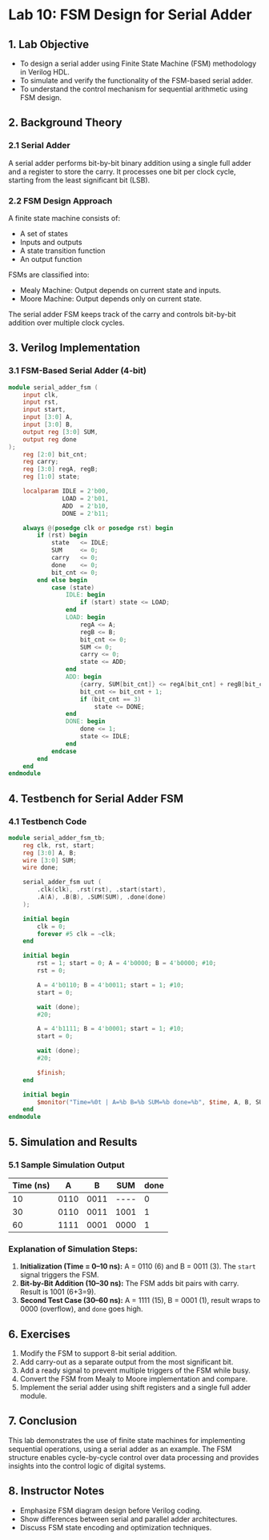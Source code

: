 
# Lab 10: FSM Design for Serial Adder

## 1. Lab Objective

- To design a serial adder using Finite State Machine (FSM) methodology in Verilog HDL.
- To simulate and verify the functionality of the FSM-based serial adder.
- To understand the control mechanism for sequential arithmetic using FSM design.

## 2. Background Theory

### 2.1 Serial Adder
A serial adder performs bit-by-bit binary addition using a single full adder and a register to store the carry. It processes one bit per clock cycle, starting from the least significant bit (LSB).

### 2.2 FSM Design Approach
A finite state machine consists of:

- A set of states
- Inputs and outputs
- A state transition function
- An output function

FSMs are classified into:

- Mealy Machine: Output depends on current state and inputs.
- Moore Machine: Output depends only on current state.

The serial adder FSM keeps track of the carry and controls bit-by-bit addition over multiple clock cycles.

## 3. Verilog Implementation

### 3.1 FSM-Based Serial Adder (4-bit)

```verilog
module serial_adder_fsm (
    input clk,
    input rst,
    input start,
    input [3:0] A,
    input [3:0] B,
    output reg [3:0] SUM,
    output reg done
);
    reg [2:0] bit_cnt;
    reg carry;
    reg [3:0] regA, regB;
    reg [1:0] state;

    localparam IDLE = 2'b00,
               LOAD = 2'b01,
               ADD  = 2'b10,
               DONE = 2'b11;

    always @(posedge clk or posedge rst) begin
        if (rst) begin
            state   <= IDLE;
            SUM     <= 0;
            carry   <= 0;
            done    <= 0;
            bit_cnt <= 0;
        end else begin
            case (state)
                IDLE: begin
                    if (start) state <= LOAD;
                end
                LOAD: begin
                    regA <= A;
                    regB <= B;
                    bit_cnt <= 0;
                    SUM <= 0;
                    carry <= 0;
                    state <= ADD;
                end
                ADD: begin
                    {carry, SUM[bit_cnt]} <= regA[bit_cnt] + regB[bit_cnt] + carry;
                    bit_cnt <= bit_cnt + 1;
                    if (bit_cnt == 3)
                        state <= DONE;
                end
                DONE: begin
                    done <= 1;
                    state <= IDLE;
                end
            endcase
        end
    end
endmodule
```

## 4. Testbench for Serial Adder FSM

### 4.1 Testbench Code

```verilog
module serial_adder_fsm_tb;
    reg clk, rst, start;
    reg [3:0] A, B;
    wire [3:0] SUM;
    wire done;

    serial_adder_fsm uut (
        .clk(clk), .rst(rst), .start(start),
        .A(A), .B(B), .SUM(SUM), .done(done)
    );

    initial begin
        clk = 0;
        forever #5 clk = ~clk;
    end

    initial begin
        rst = 1; start = 0; A = 4'b0000; B = 4'b0000; #10;
        rst = 0;

        A = 4'b0110; B = 4'b0011; start = 1; #10;
        start = 0;

        wait (done);
        #20;

        A = 4'b1111; B = 4'b0001; start = 1; #10;
        start = 0;

        wait (done);
        #20;

        $finish;
    end

    initial begin
        $monitor("Time=%0t | A=%b B=%b SUM=%b done=%b", $time, A, B, SUM, done);
    end
endmodule
```

## 5. Simulation and Results

### 5.1 Sample Simulation Output

| Time (ns) | A    | B    | SUM  | done |
|-----------|------|------|------|------|
| 10        | 0110 | 0011 | ---- | 0    |
| 30        | 0110 | 0011 | 1001 | 1    |
| 60        | 1111 | 0001 | 0000 | 1    |

### Explanation of Simulation Steps:

1. **Initialization (Time = 0–10 ns):** A = 0110 (6) and B = 0011 (3). The `start` signal triggers the FSM.
2. **Bit-by-Bit Addition (10–30 ns):** The FSM adds bit pairs with carry. Result is 1001 (6+3=9).
3. **Second Test Case (30–60 ns):** A = 1111 (15), B = 0001 (1), result wraps to 0000 (overflow), and `done` goes high.

## 6. Exercises

1. Modify the FSM to support 8-bit serial addition.
2. Add carry-out as a separate output from the most significant bit.
3. Add a ready signal to prevent multiple triggers of the FSM while busy.
4. Convert the FSM from Mealy to Moore implementation and compare.
5. Implement the serial adder using shift registers and a single full adder module.

## 7. Conclusion

This lab demonstrates the use of finite state machines for implementing sequential operations, using a serial adder as an example. The FSM structure enables cycle-by-cycle control over data processing and provides insights into the control logic of digital systems.

## 8. Instructor Notes

- Emphasize FSM diagram design before Verilog coding.
- Show differences between serial and parallel adder architectures.
- Discuss FSM state encoding and optimization techniques.
